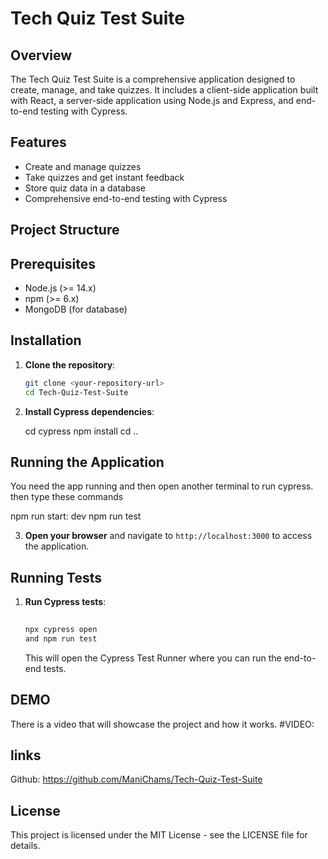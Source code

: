 # Tech Quiz Test Suite

## Overview

The Tech Quiz Test Suite is a comprehensive application designed to create, manage, and take quizzes. It includes a client-side application built with React, a server-side application using Node.js and Express, and end-to-end testing with Cypress.

## Features

- Create and manage quizzes
- Take quizzes and get instant feedback
- Store quiz data in a database
- Comprehensive end-to-end testing with Cypress

## Project Structure

## Prerequisites

- Node.js (>= 14.x)
- npm (>= 6.x)
- MongoDB (for database)

## Installation

1. **Clone the repository**:
    ```sh
    git clone <your-repository-url>
    cd Tech-Quiz-Test-Suite

5. **Install Cypress dependencies**:
   
    cd cypress
    npm install
    cd ..
  



## Running the Application
You need the app running and then open another terminal to run cypress. then type these commands

npm run start: dev
npm run test


3. **Open your browser** and navigate to `http://localhost:3000` to access the application.

## Running Tests

1. **Run Cypress tests**:
    ```sh
  
    npx cypress open
    and npm run test
    ```

    This will open the Cypress Test Runner where you can run the end-to-end tests. 


## DEMO 
There is a video that will showcase the project and how it works.
#VIDEO: 


## links
Github: https://github.com/ManiChams/Tech-Quiz-Test-Suite 






## License

This project is licensed under the MIT License - see the LICENSE file for details.
